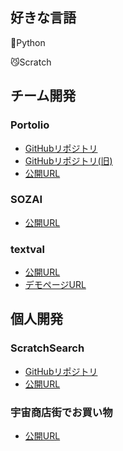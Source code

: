 ## 好きな言語

🐍Python

😼Scratch

## チーム開発

### Portolio
- [GitHubリポジトリ](https://github.com/balckowl/portolio-new-3)
- [GitHubリポジトリ(旧)](https://github.com/esusaki/Portolio-Backend-API)
- [公開URL](https://zasetu-portolio.vercel.app/)

### SOZAI
- [公開URL](https://sozai-new.vercel.app/)

### textval
- [公開URL](https://chromewebstore.google.com/detail/textval/edhdcmcmaiakchhcembkhonndipcmeob)
- [デモページURL](https://demo-textval.vercel.app/)

## 個人開発

### ScratchSearch

- [GitHubリポジトリ](https://github.com/esusaki/ScratchSearch)
- [公開URL](https://scratchsearch.onrender.com/search?blocks-max=150&no-teigi=on)

### 宇宙商店街でお買い物

- [公開URL](https://scratch.mit.edu/projects/1071463257/)
